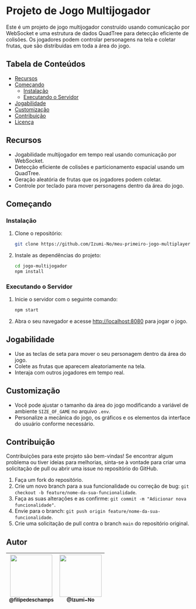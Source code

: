 # Projeto de Jogo Multijogador

Este é um projeto de jogo multijogador construído usando comunicação por WebSocket e uma estrutura de dados QuadTree para detecção eficiente de colisões. Os jogadores podem controlar personagens na tela e coletar frutas, que são distribuídas em toda a área do jogo.

## Tabela de Conteúdos

- [Recursos](#recursos)
- [Começando](#começando)
  - [Instalação](#instalação)
  - [Executando o Servidor](#executando-o-servidor)
- [Jogabilidade](#jogabilidade)
- [Customização](#customização)
- [Contribuição](#contribuição)
- [Licença](#licença)

## Recursos

- Jogabilidade multijogador em tempo real usando comunicação por WebSocket.
- Detecção eficiente de colisões e particionamento espacial usando um QuadTree.
- Geração aleatória de frutas que os jogadores podem coletar.
- Controle por teclado para mover personagens dentro da área do jogo.

## Começando

### Instalação

1. Clone o repositório:

   ```bash
   git clone https://github.com/Izumi-No/meu-primeiro-jogo-multiplayer-quadtree.git
   ```

2. Instale as dependências do projeto:

   ```bash
   cd jogo-multijogador
   npm install
   ```

### Executando o Servidor

1. Inicie o servidor com o seguinte comando:

   ```bash
   npm start
   ```

2. Abra o seu navegador e acesse [http://localhost:8080](http://localhost:8080) para jogar o jogo.

## Jogabilidade

- Use as teclas de seta para mover o seu personagem dentro da área do jogo.
- Colete as frutas que aparecem aleatoriamente na tela.
- Interaja com outros jogadores em tempo real.

## Customização

- Você pode ajustar o tamanho da área do jogo modificando a variável de ambiente `SIZE_OF_GAME` no arquivo `.env`.
- Personalize a mecânica do jogo, os gráficos e os elementos da interface do usuário conforme necessário.

## Contribuição

Contribuições para este projeto são bem-vindas! Se encontrar algum problema ou tiver ideias para melhorias, sinta-se à vontade para criar uma solicitação de pull ou abrir uma issue no repositório do GitHub.

1. Faça um fork do repositório.
2. Crie um novo branch para a sua funcionalidade ou correção de bug: `git checkout -b feature/nome-da-sua-funcionalidade`.
3. Faça as suas alterações e as confirme: `git commit -m "Adicionar nova funcionalidade"`.
4. Envie para o branch: `git push origin feature/nome-da-sua-funcionalidade`.
5. Crie uma solicitação de pull contra o branch `main` do repositório original.

## Autor

| [<img src="https://avatars3.githubusercontent.com/u/4248081?s=460&v=4" width=115><br><sub>@filipedeschamps</sub>](https://github.com/filipedeschamps) | [<img src="https://avatars.githubusercontent.com/u/67838060?v=4" width=115><br><sub>@Izumi-No</sub>](https://github.com/outro-autor) |
| :---: | :---: |

